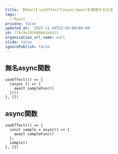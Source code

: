 ```yaml
---
title: 【React】useEffectでasync/awaitを使用する方法
tags:
  - React
private: false
updated_at: '2023-11-10T23:56:09+09:00'
id: 77bc9e38f686b65a5421
organization_url_name: null
slide: false
ignorePublish: false
---
```

## 無名async関数

```react
useEffect(() => {
  (async () => {
    await sampleFunc()
  })()
}, [])
```

## async関数

```react
useEffect(() => {
  const sample = async() => {
    await sampleFunc()
  };
  sample()
}, [])
```
